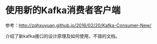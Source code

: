 # 使用新的Kafka消费者客户端

参考：http://zqhxuyuan.github.io/2016/02/20/Kafka-Consumer-New/


介绍了新kafka接口的设计原理及如何使用，不错的文档。
